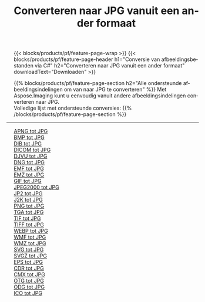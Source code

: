 ﻿---
title: Converteren naar JPG vanuit een ander formaat 
weight: 3920
url: /nl/net/conversion/to/jpg 
lang: nl
langdirlevel: 2
locales: zh-hans,ja,it,ru,de,es,fr,nl,id,lt,pl,pt,vi,tr,ko,zh-hant,ar,hi,th,sv,cs,uk,he
description: Met behulp van Aspose.Imaging kunt u eenvoudig converteren naar JPG vanuit een ander formaat
---

{{< blocks/products/pf/feature-page-wrap >}}
{{< blocks/products/pf/feature-page-header h1="Conversie van afbeeldingsbestanden via C#" h2="Converteren naar JPG vanuit een ander formaat" downloadText="Downloaden" >}}


{{% blocks/products/pf/feature-page-section  h2="Alle ondersteunde afbeeldingsindelingen om van naar JPG te converteren" %}}
Met Aspose.Imaging kunt u eenvoudig vanuit andere afbeeldingsindelingen converteren naar JPG.
<br/>
Volledige lijst met ondersteunde conversies:
{{% /blocks/products/pf/feature-page-section %}}
<div class="container-fluid productfamilypage bg-gray">
    <div class="convertypes bg-gray agp-content section">
        <div class="container">
		<hr style="margin-left:-20px;"/>
		<div class="row other-converters">
		    <div class='col-md-2 other-converter remove-lp remove-rp'><a href="/imaging/nl/net/conversion/apng-to-jpg" >APNG tot JPG</a></div>
<div class='col-md-2 other-converter remove-lp remove-rp'><a href="/imaging/nl/net/conversion/bmp-to-jpg" >BMP tot JPG</a></div>
<div class='col-md-2 other-converter remove-lp remove-rp'><a href="/imaging/nl/net/conversion/dib-to-jpg" >DIB tot JPG</a></div>
<div class='col-md-2 other-converter remove-lp remove-rp'><a href="/imaging/nl/net/conversion/dicom-to-jpg" >DICOM tot JPG</a></div>
<div class='col-md-2 other-converter remove-lp remove-rp'><a href="/imaging/nl/net/conversion/djvu-to-jpg" >DJVU tot JPG</a></div>
<div class='col-md-2 other-converter remove-lp remove-rp'><a href="/imaging/nl/net/conversion/dng-to-jpg" >DNG tot JPG</a></div>
<div class='col-md-2 other-converter remove-lp remove-rp'><a href="/imaging/nl/net/conversion/emf-to-jpg" >EMF tot JPG</a></div>
<div class='col-md-2 other-converter remove-lp remove-rp'><a href="/imaging/nl/net/conversion/emz-to-jpg" >EMZ tot JPG</a></div>
<div class='col-md-2 other-converter remove-lp remove-rp'><a href="/imaging/nl/net/conversion/gif-to-jpg" >GIF tot JPG</a></div>
<div class='col-md-2 other-converter remove-lp remove-rp'><a href="/imaging/nl/net/conversion/jpeg2000-to-jpg" >JPEG2000 tot JPG</a></div>
<div class='col-md-2 other-converter remove-lp remove-rp'><a href="/imaging/nl/net/conversion/jp2-to-jpg" >JP2 tot JPG</a></div>
<div class='col-md-2 other-converter remove-lp remove-rp'><a href="/imaging/nl/net/conversion/j2k-to-jpg" >J2K tot JPG</a></div>
<div class='col-md-2 other-converter remove-lp remove-rp'><a href="/imaging/nl/net/conversion/png-to-jpg" >PNG tot JPG</a></div>
<div class='col-md-2 other-converter remove-lp remove-rp'><a href="/imaging/nl/net/conversion/tga-to-jpg" >TGA tot JPG</a></div>
<div class='col-md-2 other-converter remove-lp remove-rp'><a href="/imaging/nl/net/conversion/tif-to-jpg" >TIF tot JPG</a></div>
<div class='col-md-2 other-converter remove-lp remove-rp'><a href="/imaging/nl/net/conversion/tiff-to-jpg" >TIFF tot JPG</a></div>
<div class='col-md-2 other-converter remove-lp remove-rp'><a href="/imaging/nl/net/conversion/webp-to-jpg" >WEBP tot JPG</a></div>
<div class='col-md-2 other-converter remove-lp remove-rp'><a href="/imaging/nl/net/conversion/wmf-to-jpg" >WMF tot JPG</a></div>
<div class='col-md-2 other-converter remove-lp remove-rp'><a href="/imaging/nl/net/conversion/wmz-to-jpg" >WMZ tot JPG</a></div>
<div class='col-md-2 other-converter remove-lp remove-rp'><a href="/imaging/nl/net/conversion/svg-to-jpg" >SVG tot JPG</a></div>
<div class='col-md-2 other-converter remove-lp remove-rp'><a href="/imaging/nl/net/conversion/svgz-to-jpg" >SVGZ tot JPG</a></div>
<div class='col-md-2 other-converter remove-lp remove-rp'><a href="/imaging/nl/net/conversion/eps-to-jpg" >EPS tot JPG</a></div>
<div class='col-md-2 other-converter remove-lp remove-rp'><a href="/imaging/nl/net/conversion/cdr-to-jpg" >CDR tot JPG</a></div>
<div class='col-md-2 other-converter remove-lp remove-rp'><a href="/imaging/nl/net/conversion/cmx-to-jpg" >CMX tot JPG</a></div>
<div class='col-md-2 other-converter remove-lp remove-rp'><a href="/imaging/nl/net/conversion/otg-to-jpg" >OTG tot JPG</a></div>
<div class='col-md-2 other-converter remove-lp remove-rp'><a href="/imaging/nl/net/conversion/odg-to-jpg" >ODG tot JPG</a></div>
<div class='col-md-2 other-converter remove-lp remove-rp'><a href="/imaging/nl/net/conversion/ico-to-jpg" >ICO tot JPG</a></div>
                </div>
        </div>
    </div>
</div>
<br/>

